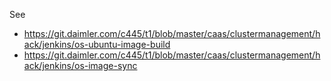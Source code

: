 See 
* https://git.daimler.com/c445/t1/blob/master/caas/clustermanagement/hack/jenkins/os-ubuntu-image-build
* https://git.daimler.com/c445/t1/blob/master/caas/clustermanagement/hack/jenkins/os-image-sync
